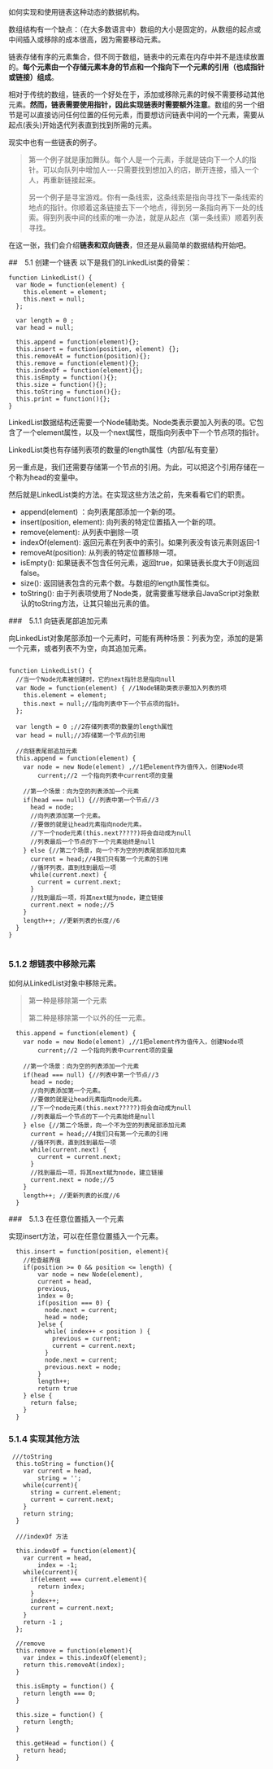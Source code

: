 
如何实现和使用链表这种动态的数据机构。


数组结构有一个缺点：（在大多数语言中）数组的大小是固定的，从数组的起点或中间插入或移除的成本很高，因为需要移动元素。

链表存储有序的元素集合，但不同于数组，链表中的元素在内存中并不是连续放置的。**每个元素由一个存储元素本身的节点和一个指向下一个元素的引用（也成指针或链接）组成**。 

相对于传统的数组，链表的一个好处在于，添加或移除元素的时候不需要移动其他元素。**然而，链表需要使用指针，因此实现链表时需要额外注意**。数组的另一个细节是可以直接访问任何位置的任何元素，而要想访问链表中间的一个元素，需要从起点(表头)开始迭代列表直到找到所需的元素。

现实中也有一些链表的例子。

> 第一个例子就是康加舞队。每个人是一个元素，手就是链向下一个人的指针。可以向队列中增加人---只需要找到想加入的店，断开连接，插入一个人，再重新链接起来。
> 
> 另一个例子是寻宝游戏。你有一条线索，这条线索是指向寻找下一条线索的地点的指针。你顺着这条链接去下一个地点，得到另一条指向再下一处的线索。得到列表中间的线索的唯一办法，就是从起点（第一条线索）顺着列表寻找。

在这一张，我们会介绍**链表和双向链表**，但还是从最简单的数据结构开始吧。

##　5.1 创建一个链表
以下是我们的LinkedList类的骨架：
```
function LinkedList() {
  var Node = function(element) {
    this.element = element;
    this.next = null;
  };

  var length = 0 ;
  var head = null;

  this.append = function(element){};
  this.insert = function(position, element) {};
  this.removeAt = function(position){};
  this.remove = function(element){};
  this.indexOf = function(element){};
  this.isEmpty = function(){};
  this.size = function(){};
  this.toString = function(){};
  this.print = function(){};
}      
```

LinkedList数据结构还需要一个Node辅助类。Node类表示要加入列表的项。它包含了一个element属性，以及一个next属性，既指向列表中下一个节点项的指针。

LinkedList类也有存储列表项的数量的length属性（内部/私有变量）

另一重点是，我们还需要存储第一个节点的引用。为此，可以把这个引用存储在一个称为head的变量中。

然后就是LinkedList类的方法。在实现这些方法之前，先来看看它们的职责。

- append(element) ：向列表尾部添加一个新的项。
- insert(position, element): 向列表的特定位置插入一个新的项。
- remove(element): 从列表中删除一项
- indexOf(element): 返回元素在列表中的索引。如果列表没有该元素则返回-1
- removeAt(position): 从列表的特定位置移除一项。
- isEmpty(): 如果链表不包含任何元素，返回true，如果链表长度大于0则返回false。
- size(): 返回链表包含的元素个数。与数组的length属性类似。
- toString(): 由于列表项使用了Node类，就需要重写继承自JavaScript对象默认的toString方法，让其只输出元素的值。

###　5.1.1 向链表尾部追加元素

向LinkedList对象尾部添加一个元素时，可能有两种场景：列表为空，添加的是第一个元素，或者列表不为空，向其追加元素。

```

function LinkedList() {
  //当一个Node元素被创建时，它的next指针总是指向null
  var Node = function(element) { //1Node辅助类表示要加入列表的项
    this.element = element;
    this.next = null;//指向列表中下一个节点项的指针。
  };

  var length = 0 ;//2存储列表项的数量的length属性
  var head = null;//3存储第一个节点的引用

  //向链表尾部追加元素
  this.append = function(element) {
    var node = new Node(element) ,//1把element作为值传入，创建Node项
        current;//2 一个指向列表中current项的变量

    //第一个场景：向为空的列表添加一个元素
    if(head === null) {//列表中第一个节点//3
      head = node;
      //向列表添加第一个元素。
      //要做的就是让head元素指向node元素。
      //下一个node元素(this.next?????)将会自动成为null
      //列表最后一个节点的下一个元素始终是null
    } else {//第二个场景，向一个不为空的列表尾部添加元素
      current = head;//4我们只有第一个元素的引用
      //循环列表，直到找到最后一项
      while(current.next) {
        current = current.next;
      }
      //找到最后一项，将其next赋为node，建立链接
      current.next = node;//5
    }
    length++; //更新列表的长度//6
  }
}
      
```

### 5.1.2 想链表中移除元素     

如何从LinkedList对象中移除元素。



> 第一种是移除第一个元素
> 
> 第二种是移除第一个以外的任一元素。 
```
  this.append = function(element) {
    var node = new Node(element) ,//1把element作为值传入，创建Node项
        current;//2 一个指向列表中current项的变量

    //第一个场景：向为空的列表添加一个元素
    if(head === null) {//列表中第一个节点//3
      head = node;
      //向列表添加第一个元素。
      //要做的就是让head元素指向node元素。
      //下一个node元素(this.next?????)将会自动成为null
      //列表最后一个节点的下一个元素始终是null
    } else {//第二个场景，向一个不为空的列表尾部添加元素
      current = head;//4我们只有第一个元素的引用
      //循环列表，直到找到最后一项
      while(current.next) {
        current = current.next;
      }
      //找到最后一项，将其next赋为node，建立链接
      current.next = node;//5
    }
    length++; //更新列表的长度//6
  }

```

###　5.1.3 在任意位置插入一个元素

实现insert方法，可以在任意位置插入一个元素。

```
  this.insert = function(position, element){
    //检查越界值
    if(position >= 0 && position <= length) {
        var node = new Node(element),
        current = head,
        previous,
        index = 0;
        if(position === 0) {
          node.next = current;
          head = node;
        }else {
          while( index++ < position ) {
            previous = current;
            current = current.next;
          }
          node.next = current;
          previous.next = node;
        }
        length++;
        return true
    } else {
      return false;
    }
  }

```


### 5.1.4 实现其他方法
```
 ///toString
  this.toString = function(){
    var current = head,
        string = '';
    while(current){
      string = current.element;
      current = current.next;
    }
    return string;
  }

  ///indexOf 方法

  this.indexOf = function(element){
    var current = head,
        index = -1;
    while(current){
      if(element === current.element){
        return index;
      }
      index++;
      current = current.next;
    }
    return -1 ;
  };

  //remove
  this.remove = function(element){
    var index = this.indexOf(element);
    return this.removeAt(index);
  }

  this.isEmpty = function() {
    return length === 0;
  }

  this.size = function() {
    return length;
  }

  this.getHead = function() {
    return head;
  }

```